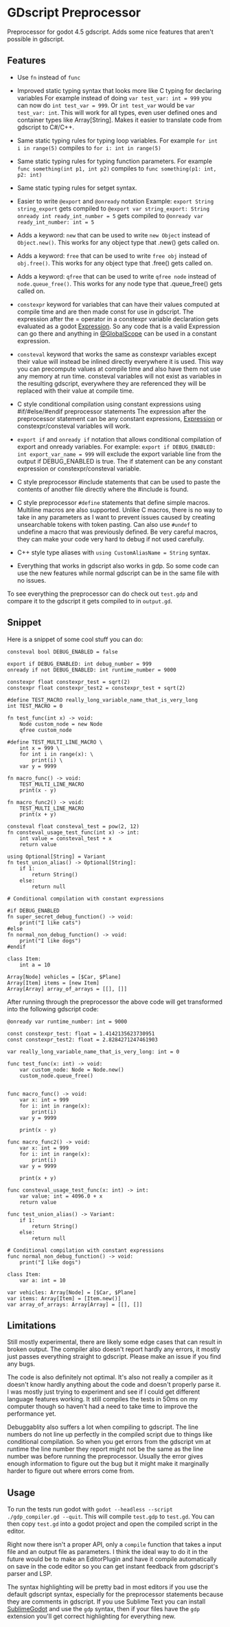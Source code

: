 # GDscript Preprocessor

Preprocessor for godot 4.5 gdscript. Adds some nice features that aren't possible in gdscript.

## Features

- Use `fn` instead of `func`

- Improved static typing syntax that looks more like C typing for declaring variables
	For example instead of doing `var test_var: int = 999` you can now do `int test_var = 999`.
	Or `int test_var` would be `var test_var: int`.
	This will work for all types, even user defined ones and container types like Array[String].
	Makes it easier to translate code from gdscript to C#/C++.

- Same static typing rules for typing loop variables.
	For example `for int i in range(5)` compiles to `for i: int in range(5)`

- Same static typing rules for typing function parameters.
	For example `func something(int p1, int p2)` compiles to `func something(p1: int, p2: int)`

- Same static typing rules for setget syntax.

- Easier to write `@export` and  `@onready` notation
	Example: `export String string_export` gets compiled to `@export var string_export: String`
			 `onready int ready_int_number = 5` gets compiled to `@onready var ready_int_number: int = 5`

- Adds a keyword: `new` that can be used to write `new Object` instead of `Object.new()`. This works for any object type that .new() gets called on.

- Adds a keyword: `free` that can be used to write `free obj` instead of `obj.free()`. This works for any object type that .free() gets called on.

- Adds a keyword: `qfree` that can be used to write `qfree node` instead of `node.queue_free()`. This works for any node type that .queue_free() gets called on.

- `constexpr` keyword for variables that can have their values computed at compile time and are then made const for use in gdscript.
	The expression after the = operator in a constexpr variable declaration gets evaluated as a godot [Expression](https://docs.godotengine.org/en/stable/classes/class_expression.html).
	So any code that is a valid Expression can go there and anything in [@GlobalScope](https://docs.godotengine.org/en/stable/classes/class_%40globalscope.html) can be used in a constant expression.

- `consteval` keyword that works the same as constexpr variables except their value will instead be inlined directly everywhere it is used.
	This way you can precompute values at compile time and also have them not use any memory at run time.
	consteval variables will not exist as variables in the resulting gdscript, everywhere they are referenced they will be replaced with their value at compile time.

- C style conditional compilation using constant expressions using #if/#else/#endif preprocessor statements
	The expression after the preprocessor statement can be any constant expressions, [Expression](https://docs.godotengine.org/en/stable/classes/class_expression.html) or constexpr/consteval variables will work.

- `export if` and `onready if` notation that allows conditional compilation of export and onready variables.
	For example: `export if DEBUG_ENABLED: int export_var_name = 999` will exclude the export variable line from the output if DEBUG_ENABLED is true.
	The if statement can be any constant expression or constexpr/consteval variable.

- C style preprocessor #include statements that can be used to paste the contents of another file directly where the #include is found.

- C style preprocessor `#define` statements that define simple macros. Multiline macros are also supported. Unlike C macros, there is no way to take in any parameters as I want to prevent issues caused by creating unsearchable tokens with token pasting. Can also use `#undef` to undefine a macro that was previously defined. Be very careful macros, they can make your code very hard to debug if not used carefully.

- C++ style type aliases with `using CustomAliasName = String` syntax.

- Everything that works in gdscript also works in gdp. So some code can use the new features while normal gdscript can be in the same file with no issues.

To see everything the preprocessor can do check out `test.gdp` and compare it to the gdscript it gets compiled to in `output.gd`.

## Snippet

Here is a snippet of some cool stuff you can do:


```gdscript
consteval bool DEBUG_ENABLED = false

export if DEBUG_ENABLED: int debug_number = 999
onready if not DEBUG_ENABLED: int runtime_number = 9000

constexpr float constexpr_test = sqrt(2)
constexpr float constexpr_test2 = constexpr_test + sqrt(2)

#define TEST_MACRO really_long_variable_name_that_is_very_long
int TEST_MACRO = 0

fn test_func(int x) -> void:
	Node custom_node = new Node
	qfree custom_node

#define TEST_MULTI_LINE_MACRO \
	int x = 999 \
	for int i in range(x): \
		print(i) \
	var y = 9999

fn macro_func() -> void:
	TEST_MULTI_LINE_MACRO
	print(x - y)

fn macro_func2() -> void:
	TEST_MULTI_LINE_MACRO
	print(x + y)

consteval float consteval_test = pow(2, 12)
fn consteval_usage_test_func(int x) -> int:
	int value = consteval_test + x
	return value

using Optional[String] = Variant
fn test_union_alias() -> Optional[String]:
	if 1:
		return String()
	else:
		return null

# Conditional compilation with constant expressions

#if DEBUG_ENABLED
fn super_secret_debug_function() -> void:
	print("I like cats")
#else
fn normal_non_debug_function() -> void:
	print("I like dogs")
#endif

class Item:
	int a = 10

Array[Node] vehicles = [$Car, $Plane]
Array[Item] items = [new Item]
Array[Array] array_of_arrays = [[], []]
```

After running through the preprocessor the above code will get transformed into the following gdscript code:

```gdscript
@onready var runtime_number: int = 9000

const constexpr_test: float = 1.4142135623730951
const constexpr_test2: float = 2.8284271247461903

var really_long_variable_name_that_is_very_long: int = 0

func test_func(x: int) -> void:
	var custom_node: Node = Node.new()
	custom_node.queue_free()


func macro_func() -> void:
	var x: int = 999 
	for i: int in range(x): 
		print(i) 
	var y = 9999

	print(x - y)

func macro_func2() -> void:
	var x: int = 999 
	for i: int in range(x): 
		print(i) 
	var y = 9999

	print(x + y)

func consteval_usage_test_func(x: int) -> int:
	var value: int = 4096.0 + x
	return value

func test_union_alias() -> Variant:
	if 1:
		return String()
	else:
		return null

# Conditional compilation with constant expressions
func normal_non_debug_function() -> void:
	print("I like dogs")

class Item:
	var a: int = 10

var vehicles: Array[Node] = [$Car, $Plane]
var items: Array[Item] = [Item.new()]
var array_of_arrays: Array[Array] = [[], []]

```

## Limitations

Still mostly experimental, there are likely some edge cases that can result in broken output.
The compiler also doesn't report hardly any errors, it mostly just passes everything straight to gdscript.
Please make an issue if you find any bugs.

The code is also definitely not optimal. It's also not really a compiler as it doesn't know hardly anything about the code and doesn't properly parse it. I was mostly just trying to experiment and see if I could get different language features working. It still compiles the tests in 50ms on my computer though so haven't had a need to take time to improve the performance yet.

Debuggablity also suffers a lot when compiling to gdscript. The line numbers do not line up perfectly in the compiled script due to things like conditional compilation. So when you get errors from the gdscript vm at runtime the line number they report might not be the same as the line number was before running the preprocessor. Usually the error gives enough information to figure out the bug but it might make it marginally harder to figure out where errors come from.

## Usage

To run the tests run godot with `godot --headless --script ./gdp_compiler.gd --quit`. This will compile `test.gdp` to `test.gd`. You can then copy `test.gd` into a godot project and open the compiled script in the editor.

Right now there isn't a proper API, only a `compile` function that takes a input file and an output file as parameters.
I think the ideal way to do it in the future would be to make an EditorPlugin and have it compile automatically on save in the code editor so you can get instant feedback from gdscript's parser and LSP.

The syntax highlighting will be pretty bad in most editors if you use the default gdscript syntax, especially for the preprocessor statements because they are comments in gdscript.
If you use Sublime Text you can install [SublimeGodot](https://github.com/dementive/SublimeGodot/tree/a18b34b0e8713899161c31d5522c5fc7603bd6d3/gdp) and use the `gdp` syntax, then if your files have the `gdp` extension you'll get correct highlighting for everything new.